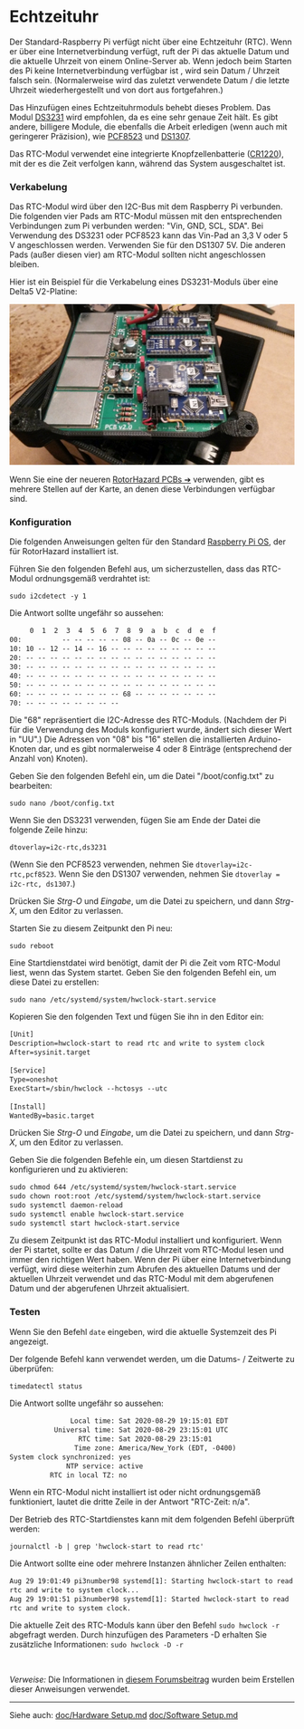# Echtzeituhr

Der Standard-Raspberry Pi verfügt nicht über eine Echtzeituhr (RTC). Wenn er über eine Internetverbindung verfügt, ruft der Pi das aktuelle Datum und die aktuelle Uhrzeit von einem Online-Server ab. Wenn jedoch beim Starten des Pi keine Internetverbindung verfügbar ist , wird sein Datum / Uhrzeit falsch sein. (Normalerweise wird das zuletzt verwendete Datum / die letzte Uhrzeit wiederhergestellt und von dort aus fortgefahren.)

Das Hinzufügen eines Echtzeituhrmoduls behebt dieses Problem. Das Modul [DS3231](https://www.adafruit.com/product/3013) wird empfohlen, da es eine sehr genaue Zeit hält. Es gibt andere, billigere Module, die ebenfalls die Arbeit erledigen (wenn auch mit geringerer Präzision), wie [PCF8523](https://www.adafruit.com/product/3295) und [DS1307](https://www.adafruit.com/product/3296).

Das RTC-Modul verwendet eine integrierte Knopfzellenbatterie ([CR1220](https://www.adafruit.com/product/380)), mit der es die Zeit verfolgen kann, während das System ausgeschaltet ist.

### Verkabelung

Das RTC-Modul wird über den I2C-Bus mit dem Raspberry Pi verbunden. Die folgenden vier Pads am RTC-Modul müssen mit den entsprechenden Verbindungen zum Pi verbunden werden: "Vin, GND, SCL, SDA". Bei Verwendung des DS3231 oder PCF8523 kann das Vin-Pad an 3,3 V oder 5 V angeschlossen werden. Verwenden Sie für den DS1307 5V. Die anderen Pads (außer diesen vier) am RTC-Modul sollten nicht angeschlossen bleiben.

Hier ist ein Beispiel für die Verkabelung eines DS3231-Moduls über eine Delta5 V2-Platine:

![DS3231 wiring](../img/RH_DS3231_D5PCB.jpg)

Wenn Sie eine der neueren [RotorHazard PCBs &#10132;&#xFE0E;](https://github.com/RotorHazard/RotorHazard/tree/main/resources/PCB/README.md) verwenden, gibt es mehrere Stellen auf der Karte, an denen diese Verbindungen verfügbar sind.

### Konfiguration

Die folgenden Anweisungen gelten für den Standard [Raspberry Pi OS](https://www.raspberrypi.org/downloads/raspberry-pi-os), der für RotorHazard installiert ist.

Führen Sie den folgenden Befehl aus, um sicherzustellen, dass das RTC-Modul ordnungsgemäß verdrahtet ist:

```
sudo i2cdetect -y 1
```

Die Antwort sollte ungefähr so aussehen:

```
     0  1  2  3  4  5  6  7  8  9  a  b  c  d  e  f
00:          -- -- -- -- -- 08 -- 0a -- 0c -- 0e --
10: 10 -- 12 -- 14 -- 16 -- -- -- -- -- -- -- -- --
20: -- -- -- -- -- -- -- -- -- -- -- -- -- -- -- --
30: -- -- -- -- -- -- -- -- -- -- -- -- -- -- -- --
40: -- -- -- -- -- -- -- -- -- -- -- -- -- -- -- --
50: -- -- -- -- -- -- -- -- -- -- -- -- -- -- -- --
60: -- -- -- -- -- -- -- -- 68 -- -- -- -- -- -- --
70: -- -- -- -- -- -- -- --
```

Die "68" repräsentiert die I2C-Adresse des RTC-Moduls. (Nachdem der Pi für die Verwendung des Moduls konfiguriert wurde, ändert sich dieser Wert in "UU".) Die Adressen von "08" bis "16" stellen die installierten Arduino-Knoten dar, und es gibt normalerweise 4 oder 8 Einträge (entsprechend der Anzahl von) Knoten).

Geben Sie den folgenden Befehl ein, um die Datei "/boot/config.txt" zu bearbeiten:

```
sudo nano /boot/config.txt
```

Wenn Sie den DS3231 verwenden, fügen Sie am Ende der Datei die folgende Zeile hinzu:

```
dtoverlay=i2c-rtc,ds3231
```

(Wenn Sie den PCF8523 verwenden, nehmen Sie `dtoverlay=i2c-rtc,pcf8523`. Wenn Sie den DS1307 verwenden, nehmen Sie `dtoverlay = i2c-rtc, ds1307`.)

Drücken Sie *Strg-O* und *Eingabe*, um die Datei zu speichern, und dann *Strg-X*, um den Editor zu verlassen.

Starten Sie zu diesem Zeitpunkt den Pi neu:

```
sudo reboot
```

Eine Startdienstdatei wird benötigt, damit der Pi die Zeit vom RTC-Modul liest, wenn das System startet. Geben Sie den folgenden Befehl ein, um diese Datei zu erstellen:

```
sudo nano /etc/systemd/system/hwclock-start.service
```

Kopieren Sie den folgenden Text und fügen Sie ihn in den Editor ein:

```
[Unit]
Description=hwclock-start to read rtc and write to system clock
After=sysinit.target

[Service]
Type=oneshot
ExecStart=/sbin/hwclock --hctosys --utc

[Install]
WantedBy=basic.target
```

Drücken Sie *Strg-O* und *Eingabe*, um die Datei zu speichern, und dann *Strg-X*, um den Editor zu verlassen.

Geben Sie die folgenden Befehle ein, um diesen Startdienst zu konfigurieren und zu aktivieren:

```
sudo chmod 644 /etc/systemd/system/hwclock-start.service
sudo chown root:root /etc/systemd/system/hwclock-start.service
sudo systemctl daemon-reload
sudo systemctl enable hwclock-start.service
sudo systemctl start hwclock-start.service
```

Zu diesem Zeitpunkt ist das RTC-Modul installiert und konfiguriert. Wenn der Pi startet, sollte er das Datum / die Uhrzeit vom RTC-Modul lesen und immer den richtigen Wert haben. Wenn der Pi über eine Internetverbindung verfügt, wird diese weiterhin zum Abrufen des aktuellen Datums und der aktuellen Uhrzeit verwendet und das RTC-Modul mit dem abgerufenen Datum und der abgerufenen Uhrzeit aktualisiert.

### Testen

Wenn Sie den Befehl `date` eingeben, wird die aktuelle Systemzeit des Pi angezeigt.

Der folgende Befehl kann verwendet werden, um die Datums- / Zeitwerte zu überprüfen:

```
timedatectl status
```

Die Antwort sollte ungefähr so aussehen:

```
               Local time: Sat 2020-08-29 19:15:01 EDT
           Universal time: Sat 2020-08-29 23:15:01 UTC
                 RTC time: Sat 2020-08-29 23:15:01
                Time zone: America/New_York (EDT, -0400)
System clock synchronized: yes
              NTP service: active
          RTC in local TZ: no
```

Wenn ein RTC-Modul nicht installiert ist oder nicht ordnungsgemäß funktioniert, lautet die dritte Zeile in der Antwort "RTC-Zeit: n/a".

Der Betrieb des RTC-Startdienstes kann mit dem folgenden Befehl überprüft werden:

```
journalctl -b | grep 'hwclock-start to read rtc'
```

Die Antwort sollte eine oder mehrere Instanzen ähnlicher Zeilen enthalten:

```
Aug 29 19:01:49 pi3number98 systemd[1]: Starting hwclock-start to read rtc and write to system clock...
Aug 29 19:01:51 pi3number98 systemd[1]: Started hwclock-start to read rtc and write to system clock.
```

Die aktuelle Zeit des RTC-Moduls kann über den Befehl `sudo hwclock -r` abgefragt werden. Durch hinzufügen des Parameters -D erhalten Sie zusätzliche Informationen: `sudo hwclock -D -r`

<br />

*Verweise:* Die Informationen in [diesem Forumsbeitrag](https://www.raspberrypi.org/forums/viewtopic.php?t=209700#p1572546) wurden beim Erstellen dieser Anweisungen verwendet.

---

Siehe auch:
[doc/Hardware Setup.md](Hardware%20Setup.md)
[doc/Software Setup.md](Software%20Setup.md)
